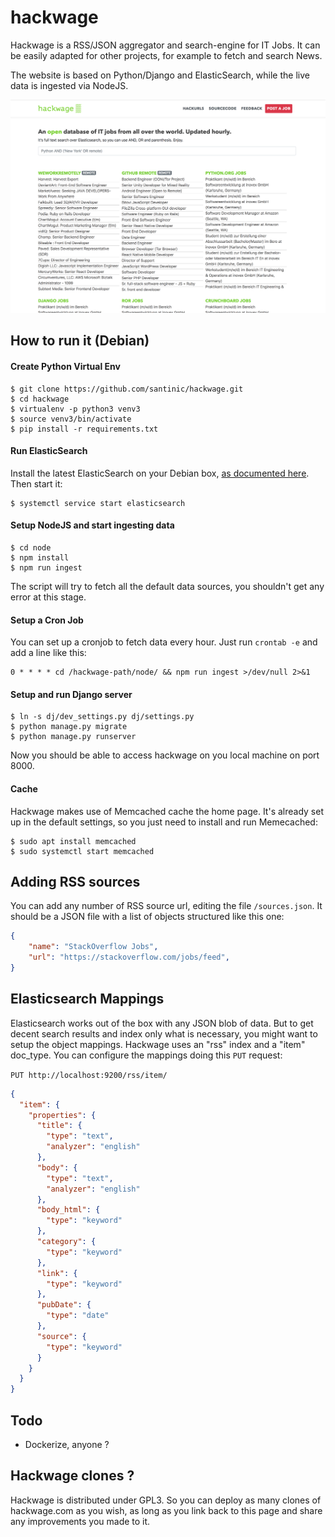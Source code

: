 # hackwage
Hackwage is a RSS/JSON aggregator and search-engine for IT Jobs.
It can be easily adapted for other projects, for example to fetch and search News.

The website is based on Python/Django and ElasticSearch, while the live data is ingested via NodeJS.

[<kbd><img src="imgs/screenshot.png" width="600"></kbd>](https://hackwage.com)

## How to run it (Debian)

#### Create Python Virtual Env
```
$ git clone https://github.com/santinic/hackwage.git
$ cd hackwage
$ virtualenv -p python3 venv3
$ source venv3/bin/activate
$ pip install -r requirements.txt
```

#### Run ElasticSearch
Install the latest ElasticSearch on your Debian box,
[as documented here](https://www.elastic.co/guide/en/elasticsearch/reference/current/deb.html).
Then start it:
```
$ systemctl service start elasticsearch
```


#### Setup NodeJS and start ingesting data
```
$ cd node
$ npm install
$ npm run ingest
```
The script will try to fetch all the default data sources, you shouldn't get any error at this stage.

#### Setup a Cron Job
You can set up a cronjob to fetch data every hour.
Just run `crontab -e` and add a line like this:
```
0 * * * * cd /hackwage-path/node/ && npm run ingest >/dev/null 2>&1
```

#### Setup and run Django server
```
$ ln -s dj/dev_settings.py dj/settings.py
$ python manage.py migrate
$ python manage.py runserver
```

Now you should be able to access hackwage on you local machine on port 8000.

#### Cache
Hackwage makes use of Memcached cache the home page.
It's already set up in the default settings, so you just need to
install and run Memecached:
```
$ sudo apt install memcached
$ sudo systemctl start memcached
```


## Adding RSS sources
You can add any number of RSS source url, editing the file `/sources.json`.
It should be a JSON file with a list of objects structured like this one:
```json
{
    "name": "StackOverflow Jobs",
    "url": "https://stackoverflow.com/jobs/feed",
}
```


## Elasticsearch Mappings
Elasticsearch works out of the box with any JSON blob of data.
But to get decent search results and index only what is necessary, you might
want to setup the object mappings.
Hackwage uses an "rss" index and a "item" doc_type.
You can configure the mappings doing this `PUT` request:

`PUT http://localhost:9200/rss/item/`
```json
{
  "item": {
    "properties": {
      "title": {
        "type": "text",
        "analyzer": "english"
      },
      "body": {
        "type": "text",
        "analyzer": "english"
      },
      "body_html": {
        "type": "keyword"
      },
      "category": {
        "type": "keyword"
      },
      "link": {
        "type": "keyword"
      },
      "pubDate": {
        "type": "date"
      },
      "source": {
        "type": "keyword"
      }
    }
  }
}
```

## Todo

- Dockerize, anyone ?


## Hackwage clones ?
Hackwage is distributed under GPL3. So you can deploy as many clones
of hackwage.com as you wish, as long as you link back to this page
and share any improvements you made to it.
